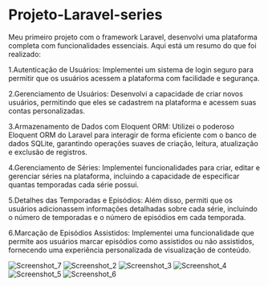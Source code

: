 # Projeto-Laravel-series
Meu primeiro projeto com o framework Laravel, desenvolvi uma plataforma completa com funcionalidades essenciais. Aqui está um resumo do que foi realizado:

1.Autenticação de Usuários: Implementei um sistema de login seguro para permitir que os usuários acessem a plataforma com facilidade e segurança.

2.Gerenciamento de Usuários: Desenvolvi a capacidade de criar novos usuários, permitindo que eles se cadastrem na plataforma e acessem suas contas personalizadas.

3.Armazenamento de Dados com Eloquent ORM: Utilizei o poderoso Eloquent ORM do Laravel para interagir de forma eficiente com o banco de dados SQLite, garantindo operações suaves de criação, leitura, atualização e exclusão de registros.

4.Gerenciamento de Séries: Implementei funcionalidades para criar, editar e gerenciar séries na plataforma, incluindo a capacidade de especificar quantas temporadas cada série possui.

5.Detalhes das Temporadas e Episódios: Além disso, permiti que os usuários adicionassem informações detalhadas sobre cada série, incluindo o número de temporadas e o número de episódios em cada temporada.

6.Marcação de Episódios Assistidos: Implementei uma funcionalidade que permite aos usuários marcar episódios como assistidos ou não assistidos, fornecendo uma experiência personalizada de visualização de conteúdo.

![Screenshot_7](https://github.com/Reichertt/Projeto-Laravel-series/assets/117548227/12c71d69-0fc8-48d2-a61d-ecac5c934094)
![Screenshot_2](https://github.com/Reichertt/Projeto-Laravel-series/assets/117548227/94a2110d-5cc7-4717-b92e-fae92c45c37f)
![Screenshot_3](https://github.com/Reichertt/Projeto-Laravel-series/assets/117548227/9f33fb48-33c1-4e3a-9cd4-47c509504bd9)
![Screenshot_4](https://github.com/Reichertt/Projeto-Laravel-series/assets/117548227/6bdc0080-065b-4526-9cd1-193d894cde82)
![Screenshot_5](https://github.com/Reichertt/Projeto-Laravel-series/assets/117548227/b3eb83ce-865b-4513-b4f8-e9ca8ae91fd0)
![Screenshot_6](https://github.com/Reichertt/Projeto-Laravel-series/assets/117548227/bc23ae22-977c-442c-91cb-ccf65ebd209b)
